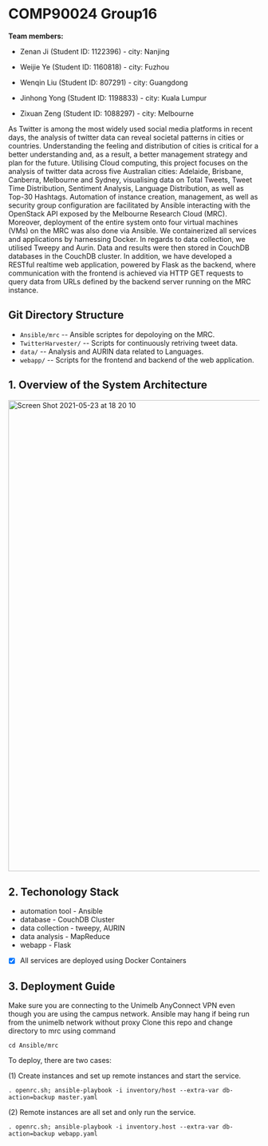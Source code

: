 # COMP90024 Group16

**Team members:**

- Zenan Ji (Student ID: 1122396) - city: Nanjing

- Weijie Ye (Student ID: 1160818) - city: Fuzhou

- Wenqin Liu (Student ID: 807291) - city: Guangdong

- Jinhong Yong (Student ID: 1198833) - city: Kuala Lumpur

- Zixuan Zeng (Student ID: 1088297) - city: Melbourne

As Twitter is among the most widely used social media platforms in recent days, the analysis of twitter data can reveal societal patterns in cities or countries. Understanding the feeling and distribution of cities is critical for a better understanding and, as a result, a better management strategy and plan for the future. Utilising Cloud computing, this project focuses on the analysis of twitter data across five Australian cities: Adelaide, Brisbane, Canberra, Melbourne and Sydney, visualising data on Total Tweets, Tweet Time Distribution, Sentiment Analysis, Language Distribution, as well as Top-30 Hashtags. Automation of instance creation, management, as well as security group configuration are facilitated by Ansible interacting with the OpenStack API exposed by the Melbourne Research Cloud (MRC). Moreover, deployment of the entire system onto four virtual machines (VMs) on the MRC was also done via Ansible. We containerized all services and applications by harnessing Docker. In regards to data collection, we utilised Tweepy and Aurin. Data and results were then stored in CouchDB databases in the CouchDB cluster. In addition, we have developed a RESTful realtime web application, powered by Flask as the backend, where communication with the frontend is achieved via HTTP GET requests to query data from URLs defined by the backend server running on the MRC instance.

## Git Directory Structure
* `Ansible/mrc` -- Ansible scriptes for depoloying on the MRC.
* `TwitterHarvester/` -- Scripts for continuously retriving tweet data. 
* `data/` -- Analysis and AURIN data related to Languages.  
* `webapp/` -- Scripts for the frontend and backend of the web application.

## 1. Overview of the System Architecture
<img width="944" alt="Screen Shot 2021-05-23 at 18 20 10" src="https://user-images.githubusercontent.com/62043185/119256532-b3079e00-bbf3-11eb-87d0-38d0d6b35060.png">


## 2. Techonology Stack
- automation tool - Ansible
- database - CouchDB Cluster
- data collection - tweepy, AURIN
- data analysis - MapReduce
- webapp - Flask
- [x] All services are deployed using Docker Containers


## 3. Deployment Guide
Make sure you are connecting to the Unimelb AnyConnect VPN even though you are using the campus network. Ansible may hang if being run from the unimelb network without proxy
Clone this repo and change directory to mrc using command 
```
cd Ansible/mrc
```

To deploy, there are two cases:

(1) Create instances and set up remote instances and start the service. 
```
. openrc.sh; ansible-playbook -i inventory/host --extra-var db-action=backup master.yaml
```


(2) Remote instances are all set and only run the service.
```
. openrc.sh; ansible-playbook -i inventory.host --extra-var db-action=backup webapp.yaml
```
